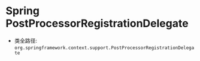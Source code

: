 # Spring PostProcessorRegistrationDelegate
- 类全路径: `org.springframework.context.support.PostProcessorRegistrationDelegate`